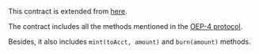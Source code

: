 This contract is extended from [here](https://github.com/ONT-Avocados/python-template/blob/master/OEP4Sample/OEP4Sample_compiler2.0.py).

The contract includes all the methods mentioned in the [OEP-4 protocol](https://github.com/ontio/OEPs/blob/master/OEPS/OEP-4.mediawiki).

Besides, it also includes ```mint(toAcct, amount)``` and ```burn(amount)``` methods.